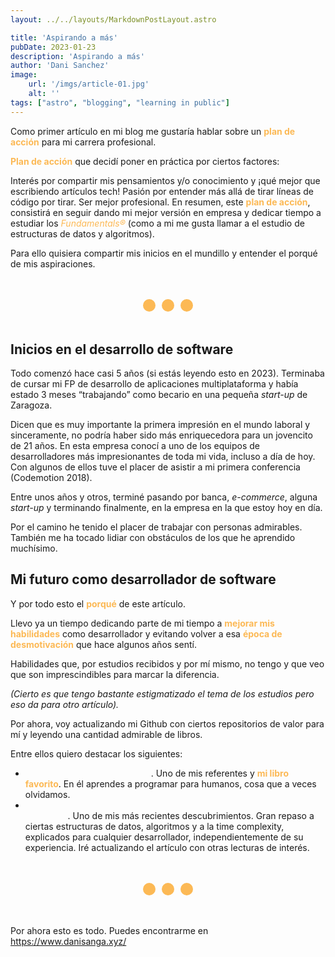 ```yaml
---
layout: ../../layouts/MarkdownPostLayout.astro

title: 'Aspirando a más'
pubDate: 2023-01-23
description: 'Aspirando a más'
author: 'Dani Sanchez'
image:
    url: '/imgs/article-01.jpg' 
    alt: ''
tags: ["astro", "blogging", "learning in public"]
---
```


Como primer artículo en mi blog me gustaría hablar sobre un <b>plan de acción</b> para mi carrera profesional.

<b>Plan de acción</b> que decidí poner en práctica por ciertos factores:

Interés por compartir mis pensamientos y/o conocimiento y ¡qué mejor que escribiendo artículos tech!
Pasión por entender más allá de tirar líneas de código por tirar.
Ser mejor profesional.
En resumen, este <b>plan de acción</b>, consistirá en seguir dando mi mejor versión en empresa y dedicar tiempo a estudiar los <i class="italic">Fundamentals®️</i> (como a mi me gusta llamar a el estudio de estructuras de datos y algoritmos).

Para ello quisiera compartir mis inicios en el mundillo y entender el porqué de mis aspiraciones.

<div class="little-separator-main-dps">
    <hr />
    <hr />
    <hr />
</div>

## Inicios en el desarrollo de software

Todo comenzó hace casi 5 años (si estás leyendo esto en 2023). Terminaba de cursar mi FP de desarrollo de aplicaciones multiplataforma y había estado 3 meses “trabajando” como becario en una pequeña <i>start-up</i> de Zaragoza.

Dicen que es muy importante la primera impresión en el mundo laboral y sinceramente, no podría haber sido más enriquecedora para un jovencito de 21 años. En esta empresa conocí a uno de los equipos de desarrolladores más impresionantes de toda mi vida, incluso a día de hoy. Con algunos de ellos tuve el placer de asistir a mi primera conferencia (Codemotion 2018).

Entre unos años y otros, terminé pasando por banca, <i>e-commerce</i>, alguna <i>start-up</i> y terminando finalmente, en la empresa en la que estoy hoy en día.

Por el camino he tenido el placer de trabajar con personas admirables. También me ha tocado lidiar con obstáculos de los que he aprendido muchísimo.


## Mi futuro como desarrollador de software

Y por todo esto el <b>porqué</b> de este artículo.

Llevo ya un tiempo dedicando parte de mi tiempo a <b>mejorar mis habilidades</b> como desarrollador y evitando volver a esa <b>época de desmotivación</b> que hace algunos años sentí.

Habilidades que, por estudios recibidos y por mí mismo, no tengo y que veo que son imprescindibles para marcar la diferencia.

<i>(Cierto es que tengo bastante estigmatizado el tema de los estudios pero eso da para otro artículo).</i>

Por ahora, voy actualizando mi Github con ciertos repositorios de valor para mí y leyendo una cantidad admirable de libros.

Entre ellos quiero destacar los siguientes:

- <span class="text-gradient"><i>Código sostenible (Carlos Blé)</i></span>. Uno de mis referentes y <b>mi libro favorito</b>. En él aprendes a programar para humanos, cosa que a veces olvidamos.
- <span class="text-gradient"><i>A Common-Sense Guide to Data Structures and Algorithms (Jay Wengrow)</i></span>. Uno de mis más recientes descubrimientos. Gran repaso a ciertas estructuras de datos, algoritmos y a la time complexity, explicados para cualquier desarrollador, independientemente de su experiencia.
Iré actualizando el artículo con otras lecturas de interés.

<div class="little-separator-main-dps">
    <hr />
    <hr />
    <hr />
</div>

Por ahora esto es todo. Puedes encontrarme en https://www.danisanga.xyz/

<style>
    .little-separator-main-dps {
        margin: 3rem 0;
        display: flex;
        justify-content: center;
    }
    hr {
        border: none;
        background: #fcb955;
        width: 1.25rem;
        height: 1.25rem;
        border-radius: 50%;
        margin: 0 0.325rem;
    }
    .text-gradient {
        background-image: var(--accent-gradient);
        -webkit-background-clip: text;
        -webkit-text-fill-color: transparent;
        background-size: 400%;
        background-position: 0%;
    }
    b, .italic {
        color: #fcb955;
    }
</style>